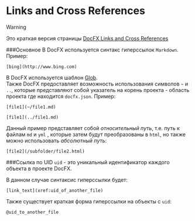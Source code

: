 Links and Cross References
==========
> [!WARNING]
> Это краткая версия страницы [DocFX Links and Cross References](https://dotnet.github.io/docfx/tutorial/links_and_cross_references.html)

###Основное
В DocFX используется синтакс гиперссылок `Markdown`.
Пример:
```
[bing](http://www.bing.com)
```
В DocFX используется шаблон [Glob](https://github.com/vicancy/Glob).  
Также DocFX предоставляет возможность использования символов `~` и `..`, которые представляют собой указатель на корень проекта - область проекта где находится `docfx.json`.
Пример:
```
[file1](~/file1.md)

[file1](../file1.md)
```
Данный пример представляет собой *относительный путь*, т.е. путь к файлам `md` и `yml` , которые затем будут преобразованы в `html`, но также можно использовать *абсолютный путь*:
```
[file2](/subfolder/file2.html)
```

###Ссылка по UID
`uid` - это уникальный идентификатор каждого объекта в проекте DocFX.

В данном случае синтаксис гиперссылки будет:
```
[link_text](xref:uid_of_another_file)
```
Также существует краткая форма гиперссылки на объекты с `uid`:
```
@uid_to_another_file
```